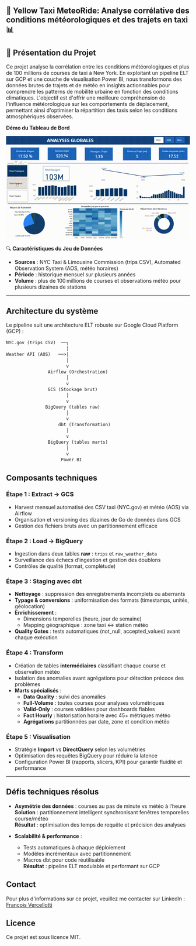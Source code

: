 ## 🚀 Yellow Taxi MeteoRide:  Analyse corrélative des conditions météorologiques et des trajets en taxi 📊

## 📝 Présentation du Projet
Ce projet analyse la corrélation entre les conditions météorologiques et plus de 100 millions de courses de taxi à New York. En exploitant un pipeline ELT sur GCP et une couche de visualisation Power BI, nous transformons des données brutes de trajets et de météo en insights actionnables pour comprendre les patterns de mobilité urbaine en fonction des conditions climatiques. L'objectif est d'offrir une meilleure compréhension de l'influence météorologique sur les comportements de déplacement, permettant ainsi d'optimiser la répartition des taxis selon les conditions atmosphériques observées.

**Démo du Tableau de Bord**

![Démonstration du tableau de bord](assets/screencast_dashboard.gif)


🔍 **Caractéristiques du Jeu de Données**  
- **Sources** : NYC Taxi & Limousine Commission (trips CSV), Automated Observation System (AOS, météo horaires)  
- **Période** : historique mensuel sur plusieurs années  
- **Volume** : plus de 100 millions de courses et observations météo pour plusieurs dizaines de stations

---

## Architecture du système
Le pipeline suit une architecture ELT robuste sur Google Cloud Platform (GCP) :

```
NYC.gov (trips CSV)  ──┐
                       │
Weather API (AOS)   ──>│
                       │
                       v
                Airflow (Orchestration)
                       │
                       v
                GCS (Stockage brut)
                       │
                       v
               BigQuery (tables raw)
                       │
                       v
                    dbt (Transformation)
                       │
                       v
                BigQuery (tables marts)
                       │
                       v
                     Power BI
```


## Composants techniques

### Étape 1 : Extract → GCS  
- Harvest mensuel automatisé des CSV taxi (NYC.gov) et météo (AOS) via Airflow  
- Organisation et versioning des dizaines de Go de données dans GCS  
- Gestion des fichiers bruts avec un partitionnement efficace

### Étape 2 : Load → BigQuery  
- Ingestion dans deux tables **raw** : `trips` et `raw_weather_data`  
- Surveillance des échecs d’ingestion et gestion des doublons  
- Contrôles de qualité (format, complétude)

### Étape 3 : Staging avec dbt  
- **Nettoyage** : suppression des enregistrements incomplets ou aberrants  
- **Typage & conversions** : uniformisation des formats (timestamps, unités, géolocation)  
- **Enrichissement** :  
  - Dimensions temporelles (heure, jour de semaine)  
  - Mapping géographique : zone taxi ↔ station météo  
- **Quality Gates** : tests automatiques (not_null, accepted_values) avant chaque exécution

### Étape 4 : Transform  
- Création de tables **intermédiaires** classifiant chaque course et observation météo  
- Isolation des anomalies avant agrégations pour détection précoce des problèmes  
- **Marts spécialisés** :  
  - **Data Quality** : suivi des anomalies  
  - **Full-Volume** : toutes courses pour analyses volumétriques  
  - **Valid-Only** : courses validées pour dashboards fiables  
  - **Fact Hourly** : historisation horaire avec 45+ métriques météo  
  - **Agrégations** partitionnées par date, zone et condition météo

### Étape 5 : Visualisation  
- Stratégie **Import** vs **DirectQuery** selon les volumétries  
- Optimisation des requêtes BigQuery pour réduire la latence  
- Configuration Power BI (rapports, slicers, KPI) pour garantir fluidité et performance

---

## Défis techniques résolus

- **Asymétrie des données** : courses au pas de minute vs météo à l’heure  
  **Solution** : partitionnement intelligent synchronisant fenêtres temporelles course/météo  
  **Résultat** : optimisation des temps de requête et précision des analyses

- **Scalabilité & performance** :  
  - Tests automatiques à chaque déploiement  
  - Modèles incrémentaux avec partitionnement  
  - Macros dbt pour code réutilisable  
  **Résultat** : pipeline ELT modulable et performant sur GCP

## Contact  
Pour plus d'informations sur ce projet, veuillez me contacter sur LinkedIn : [François Vercellotti](https://www.linkedin.com/in/fran%C3%A7ois-vercellotti-3687492a8)



## Licence  
Ce projet est sous licence MIT.

